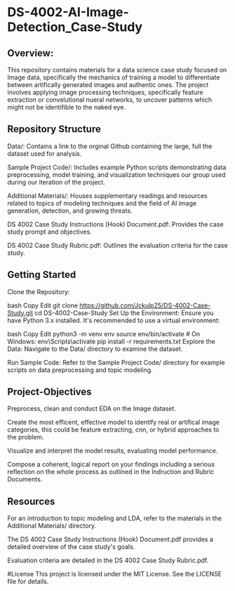 # DS-4002-AI-Image-Detection_Case-Study

## **Overview:**
This repository contains materials for a data science case study focused on Image data, specifically the mechanics of training a model to differentiate between artifically generated images and authentic ones. The project involves applying image processing techniques, specifically feature extraction or convelutional nueral networks, to uncover patterns which might not be identifible to the naked eye.

## **Repository Structure**
Data/: Contains a link to the orginal Github containing the large, full the dataset used for analysis.

Sample Project Code/: Includes example Python scripts demonstrating data preprocessing, model training, and visualization techniques our group used during our iteration of the project.

Additional Materials/: Houses supplementary readings and resources related to topics of modeling techniques and the field of AI image generation, detection, and growing threats.

DS 4002 Case Study Instructions (Hook) Document.pdf: Provides the case study prompt and objectives.

DS 4002 Case Study Rubric.pdf: Outlines the evaluation criteria for the case study.


## **Getting Started**
Clone the Repository:

bash
Copy
Edit
git clone https://github.com/Jckulp25/DS-4002-Case-Study.git
cd DS-4002-Case-Study
Set Up the Environment:
Ensure you have Python 3.x installed. It's recommended to use a virtual environment:

bash
Copy
Edit
python3 -m venv env
source env/bin/activate  # On Windows: env\Scripts\activate
pip install -r requirements.txt
Explore the Data:
Navigate to the Data/ directory to examine the dataset.

Run Sample Code:
Refer to the Sample Project Code/ directory for example scripts on data preprocessing and topic modeling.

## **Project-Objectives**
Preprocess, clean and conduct EDA on the Image dataset.

Create the most efficent, effective model to identify real or artifical image categories, this could be feature extracting, cnn, or hybrid approaches to the problem.

Visualize and interpret the model results, evaluating model performance.

Compose a coherent, logical report on your findings including a serious reflection on the whole process as outlined in the Indruction and Rubric Documents.


## **Resources**
For an introduction to topic modeling and LDA, refer to the materials in the Additional Materials/ directory.

The DS 4002 Case Study Instructions (Hook) Document.pdf provides a detailed overview of the case study's goals.

Evaluation criteria are detailed in the DS 4002 Case Study Rubric.pdf.

#License
This project is licensed under the MIT License. See the LICENSE file for details.

